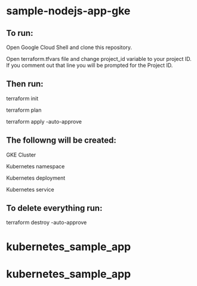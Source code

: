 # sample-nodejs-app-gke

## To run:

Open Google Cloud Shell and clone this repository.

Open terraform.tfvars file and change project_id variable to your project ID. 
If you comment out that line you will be prompted for the Project ID.

## Then run: 
terraform init

terraform plan

terraform apply -auto-approve

## The followng will be created:
GKE Cluster

Kubernetes namespace

Kubernetes deployment

Kubernetes service


## To delete everything run:
terraform destroy -auto-approve

# kubernetes_sample_app
# kubernetes_sample_app
